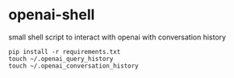 # openai-shell

small shell script to interact with openai with conversation history

```
pip install -r requirements.txt
touch ~/.openai_query_history
touch ~/.openai_conversation_history
```
